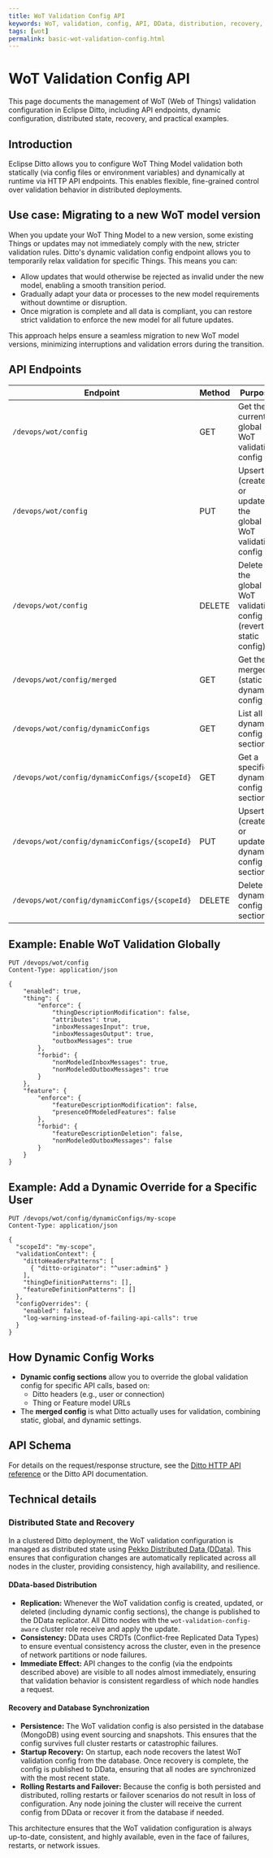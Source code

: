 ```yaml
---
title: WoT Validation Config API
keywords: WoT, validation, config, API, DData, distribution, recovery, example
tags: [wot]
permalink: basic-wot-validation-config.html
---
```


# WoT Validation Config API

This page documents the management of WoT (Web of Things) validation configuration in Eclipse Ditto, including API endpoints, dynamic configuration, distributed state, recovery, and practical examples.

## Introduction

Eclipse Ditto allows you to configure WoT Thing Model validation both statically (via config files or environment variables) and dynamically at runtime via HTTP API endpoints. This enables flexible, fine-grained control over validation behavior in distributed deployments.

## Use case: Migrating to a new WoT model version

When you update your WoT Thing Model to a new version, some existing Things or updates may not immediately comply with the new, stricter validation rules. Ditto's dynamic validation config endpoint allows you to temporarily relax validation for specific Things. This means you can:

- Allow updates that would otherwise be rejected as invalid under the new model, enabling a smooth transition period.
- Gradually adapt your data or processes to the new model requirements without downtime or disruption.
- Once migration is complete and all data is compliant, you can restore strict validation to enforce the new model for all future updates.

This approach helps ensure a seamless migration to new WoT model versions, minimizing interruptions and validation errors during the transition.

## API Endpoints

| Endpoint | Method | Purpose                                                           |
|----------|--------|-------------------------------------------------------------------|
| `/devops/wot/config` | GET | Get the current global WoT validation config                      |
| `/devops/wot/config` | PUT | Upsert (create or update) the global WoT validation config        |
| `/devops/wot/config` | DELETE | Delete the global WoT validation config (revert to static config) |
| `/devops/wot/config/merged` | GET | Get the merged (static + dynamic) config                          |
| `/devops/wot/config/dynamicConfigs` | GET | List all dynamic config sections                                  |
| `/devops/wot/config/dynamicConfigs/{scopeId}` | GET | Get a specific dynamic config section                             |
| `/devops/wot/config/dynamicConfigs/{scopeId}` | PUT | Upsert (create or update) a dynamic config section                |
| `/devops/wot/config/dynamicConfigs/{scopeId}` | DELETE | Delete a dynamic config section                                   |

## Example: Enable WoT Validation Globally

```http
PUT /devops/wot/config
Content-Type: application/json

{
    "enabled": true,
    "thing": {
        "enforce": {
            "thingDescriptionModification": false,
            "attributes": true,
            "inboxMessagesInput": true,
            "inboxMessagesOutput": true,
            "outboxMessages": true
        },
        "forbid": {
            "nonModeledInboxMessages": true,
            "nonModeledOutboxMessages": true
        }
    },
    "feature": {
        "enforce": {
            "featureDescriptionModification": false,
            "presenceOfModeledFeatures": false
        },
        "forbid": {
            "featureDescriptionDeletion": false,
            "nonModeledOutboxMessages": false
        }
    }
}
```

## Example: Add a Dynamic Override for a Specific User

```http
PUT /devops/wot/config/dynamicConfigs/my-scope
Content-Type: application/json

{
  "scopeId": "my-scope",
  "validationContext": {
    "dittoHeadersPatterns": [
      { "ditto-originator": "^user:admin$" }
    ],
    "thingDefinitionPatterns": [],
    "featureDefinitionPatterns": []
  },
  "configOverrides": {
    "enabled": false,
    "log-warning-instead-of-failing-api-calls": true
  }
}
```

## How Dynamic Config Works

- **Dynamic config sections** allow you to override the global validation config for specific API calls, based on:
  - Ditto headers (e.g., user or connection)
  - Thing or Feature model URLs
- The **merged config** is what Ditto actually uses for validation, combining static, global, and dynamic settings.

## API Schema

For details on the request/response structure, see the [Ditto HTTP API reference](/http-api-doc.html) or the Ditto API documentation.

## Technical details

### Distributed State and Recovery

In a clustered Ditto deployment, the WoT validation configuration is managed as distributed state using [Pekko Distributed Data (DData)](https://pekko.apache.org/docs/pekko/current/typed/distributed-data.html). This ensures that configuration changes are automatically replicated across all nodes in the cluster, providing consistency, high availability, and resilience.

#### DData-based Distribution

- **Replication:** Whenever the WoT validation config is created, updated, or deleted (including dynamic config sections), the change is published to the DData replicator. All Ditto nodes with the `wot-validation-config-aware` cluster role receive and apply the update.
- **Consistency:** DData uses CRDTs (Conflict-free Replicated Data Types) to ensure eventual consistency across the cluster, even in the presence of network partitions or node failures.
- **Immediate Effect:** API changes to the config (via the endpoints described above) are visible to all nodes almost immediately, ensuring that validation behavior is consistent regardless of which node handles a request.

#### Recovery and Database Synchronization

- **Persistence:** The WoT validation config is also persisted in the database (MongoDB) using event sourcing and snapshots. This ensures that the config survives full cluster restarts or catastrophic failures.
- **Startup Recovery:** On startup, each node recovers the latest WoT validation config from the database. Once recovery is complete, the config is published to DData, ensuring that all nodes are synchronized with the most recent state.
- **Rolling Restarts and Failover:** Because the config is both persisted and distributed, rolling restarts or failover scenarios do not result in loss of configuration. Any node joining the cluster will receive the current config from DData or recover it from the database if needed.

This architecture ensures that the WoT validation configuration is always up-to-date, consistent, and highly available, even in the face of failures, restarts, or network issues. 